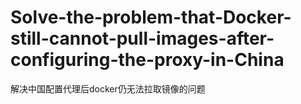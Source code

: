 # Solve-the-problem-that-Docker-still-cannot-pull-images-after-configuring-the-proxy-in-China
解决中国配置代理后docker仍无法拉取镜像的问题
